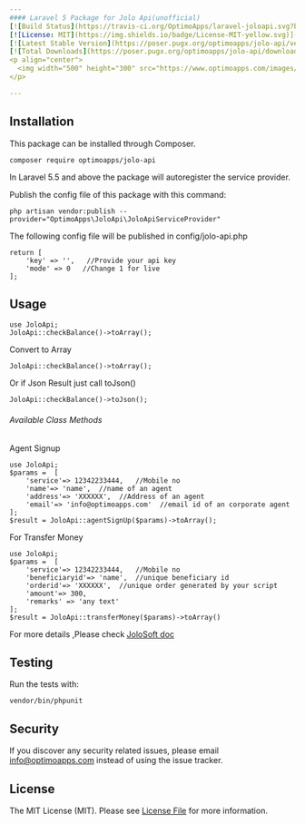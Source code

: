 ```yaml
---
#### Laravel 5 Package for Jolo Api(unofficial)
[![Build Status](https://travis-ci.org/OptimoApps/laravel-joloapi.svg?branch=master)](https://travis-ci.org/OptimoApps/laravel-joloapi)
[![License: MIT](https://img.shields.io/badge/License-MIT-yellow.svg)](https://github.com/OptimoApps/laravel-joloapi/blob/master/LICENSE.md)
[![Latest Stable Version](https://poser.pugx.org/optimoapps/jolo-api/version)](https://packagist.org/packages/optimoapps/jolo-api)
[![Total Downloads](https://poser.pugx.org/optimoapps/jolo-api/downloads)](https://packagist.org/packages/optimoapps/jolo-api)
<p align="center">
  <img width="500" height="300" src="https://www.optimoapps.com/images/laravel_jolo_api.png">
</p>

---
```


## Installation

This package can be installed through Composer.

    composer require optimoapps/jolo-api
    
In Laravel 5.5 and above the package will autoregister the service provider.

Publish the config file of this package with this command:

    php artisan vendor:publish --provider="OptimoApps\JoloApi\JoloApiServiceProvider"
    
The following config file will be published in config/jolo-api.php

    return [
        'key' => '',   //Provide your api key
        'mode' => 0   //Change 1 for live
    ];
    
## Usage
    use JoloApi;
    JoloApi::checkBalance()->toArray();
    

Convert to Array 
    
    JoloApi::checkBalance()->toArray();
    
Or if Json Result just call toJson()

    JoloApi::checkBalance()->toJson();
    
###### Available Class Methods

Agent Signup
    
    use JoloApi;
    $params =  [
        'service'=> 12342233444,   //Mobile no
        'name'=> 'name',  //name of an agent
        'address'=> 'XXXXXX',  //Address of an agent
        'email'=> 'info@optimoapps.com'  //email id of an corporate agent  
    ];
    $result = JoloApi::agentSignUp($params)->toArray();
    
For Transfer Money
    
    use JoloApi;
    $params =  [
        'service'=> 12342233444,   //Mobile no
        'beneficiaryid'=> 'name',  //unique beneficiary id
        'orderid'=> 'XXXXXX',  //unique order generated by your script
        'amount'=> 300,
        'remarks' => 'any text' 
    ];
    $result = JoloApi::transferMoney($params)->toArray()    
    
For more details ,Please check [JoloSoft doc](https://jolosoft.com/docs.php) 
        
    
## Testing
Run the tests with:

    vendor/bin/phpunit
        
## Security
If you discover any security related issues, please email info@optimoapps.com instead of using the issue tracker.     

## License
The MIT License (MIT). Please see [License File](https://github.com/OptimoApps/laravel-joloapi/blob/master/LICENSE.md) for more information.       
